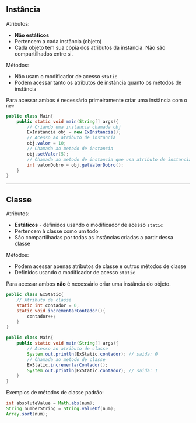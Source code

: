 ## Instância
Atributos:
- **Não estáticos**
- Pertencem a cada instância (objeto)
- Cada objeto tem sua cópia dos atributos da instância. Não são compartilhados entre si.

Métodos:
- Não usam o modificador de acesso `static`
- Podem acessar tanto os atributos de instância quanto os métodos de instância

Para acessar ambos é necessário primeiramente criar uma instância com o `new`
```java
public class Main{
	public static void main(String[] args){
		// Criando uma instancia chamada obj 
		ExInstancia obj = new ExInstancia();
		// Acesso ao atributo de instancia
		obj.valor = 10;
		// Chamada ao metodo de instancia
		obj.setValor(5);
		// Chamada ao metodo de instancia que usa atributo de instancia
		int valorDobro = obj.getValorDobro();
	}
}
```
___
## Classe
Atributos:
- **Estáticos** - definidos usando o modificador de acesso `static`
- Pertencem à classe como um todo
- São compartilhadas por todas as instâncias criadas a partir dessa classe

Métodos:
- Podem acessar apenas atributos de classe e outros métodos de classe
- Definidos usando o modificador de acesso `static`

Para acessar ambos **não** é necessário criar uma instância do objeto.
```java
public class ExStatic{
	// Atributo de classe
	static int contador = 0;
	static void incrementarContador(){
		contador++;
	}
}

public class Main{
	public static void main(String[] args){
		// Acesso ao atributo de classe
		System.out.println(ExStatic.contador); // saida: 0
		// Chamada ao metodo de classe
		ExStatic.incrementarContador();
		System.out.println(ExStatic.contador); // saida: 1
	}
}
```
Exemplos de métodos de classe padrão:
```java
int absoluteValue = Math.abs(num);
String numberString = String.valueOf(num);
Array.sort(num);
```